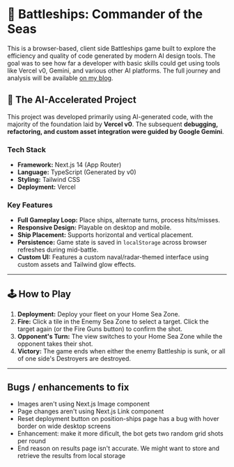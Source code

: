 # 🚢 Battleships: Commander of the Seas

This is a browser-based, client side Battleships game built to explore the efficiency and quality of code generated by modern AI design tools. The goal was to see how far a developer with basic skills could get using tools like Vercel v0, Gemini, and various other AI platforms. The full journey and analysis will be available [on my blog](https://my-web-dev-blog.vercel.app/).

## 🚀 The AI-Accelerated Project

This project was developed primarily using AI-generated code, with the majority of the foundation laid by **Vercel v0**. The subsequent **debugging, refactoring, and custom asset integration were guided by Google Gemini**.

### Tech Stack

* **Framework:** Next.js 14 (App Router)
* **Language:** TypeScript (Generated by v0)
* **Styling:** Tailwind CSS
* **Deployment:** Vercel

### Key Features

* **Full Gameplay Loop:** Place ships, alternate turns, process hits/misses.
* **Responsive Design:** Playable on desktop and mobile.
* **Ship Placement:** Supports horizontal and vertical placement.
* **Persistence:** Game state is saved in `localStorage` across browser refreshes during mid-battle.
* **Custom UI:** Features a custom naval/radar-themed interface using custom assets and Tailwind glow effects.

---

## 🕹️ How to Play

1.  **Deployment:** Deploy your fleet on your Home Sea Zone.
2.  **Fire:** Click a tile in the Enemy Sea Zone to select a target. Click the target again (or the Fire Guns button) to confirm the shot.
3.  **Opponent's Turn:** The view switches to your Home Sea Zone while the opponent takes their shot.
4.  **Victory:** The game ends when either the enemy Battleship is sunk, or all of one side's Destroyers are destroyed.

---

## Bugs / enhancements to fix

* Images aren't using Next.js Image component 
* Page changes aren't using Next.js Link component
* Reset deployment button on position-ships page has a bug with hover border on wide desktop screens
* Enhancement: make it more dificult, the bot gets two random grid shots per round
* End reason on results page isn't accurate. We might want to store and retrieve the results from local storage
